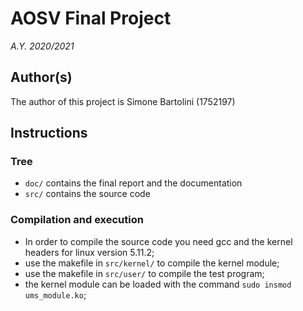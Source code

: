 # AOSV Final Project
_A.Y. 2020/2021_

## Author(s)

The author of this project is Simone Bartolini (1752197)

## Instructions

### Tree

- `doc/` contains the final report and the documentation
- `src/` contains the source code

### Compilation and execution

- In order to compile the source code you need gcc and the kernel headers for linux version 5.11.2;
- use the makefile in `src/kernel/` to compile the kernel module;
- use the makefile in `src/user/` to compile the test program;
- the kernel module can be loaded with the command `sudo insmod ums_module.ko`;